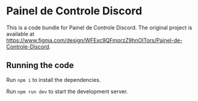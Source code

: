 
  # Painel de Controle Discord

  This is a code bundle for Painel de Controle Discord. The original project is available at https://www.figma.com/design/WFExc9QFmprzZ9hnOITors/Painel-de-Controle-Discord.

  ## Running the code

  Run `npm i` to install the dependencies.

  Run `npm run dev` to start the development server.
  